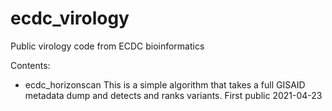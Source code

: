 # ecdc_virology
Public virology code from ECDC bioinformatics

Contents:
- ecdc_horizonscan
  This is a simple algorithm that takes a full GISAID metadata dump and detects and ranks variants. First public 2021-04-23
